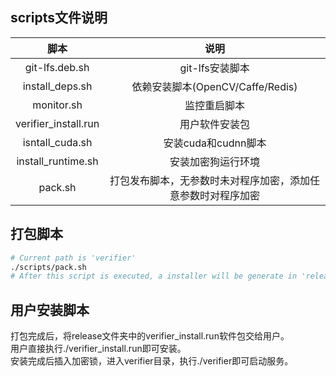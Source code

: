 ##  scripts文件说明

|脚本|说明|
|:--:|:--:|
|git-lfs.deb.sh|git-lfs安装脚本|
|install_deps.sh|依赖安装脚本(OpenCV/Caffe/Redis)|
|monitor.sh|监控重启脚本|
|verifier_install.run|用户软件安装包|
|isntall_cuda.sh|安装cuda和cudnn脚本|
|install_runtime.sh|安装加密狗运行环境|
|pack.sh|打包发布脚本，无参数时未对程序加密，添加任意参数时对程序加密|

## 打包脚本

```bash
# Current path is 'verifier'
./scripts/pack.sh
# After this script is executed, a installer will be generate in 'release'
```

## 用户安装脚本

打包完成后，将release文件夹中的verifier_install.run软件包交给用户。  
用户直接执行./verifier_install.run即可安装。  
安装完成后插入加密锁，进入verifier目录，执行./verifier即可启动服务。  
